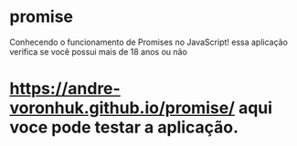 # promise
Conhecendo o funcionamento de Promises no JavaScript! essa aplicação verifica se você  possui mais de 18 anos ou não

# https://andre-voronhuk.github.io/promise/ aqui voce pode testar a aplicação.
